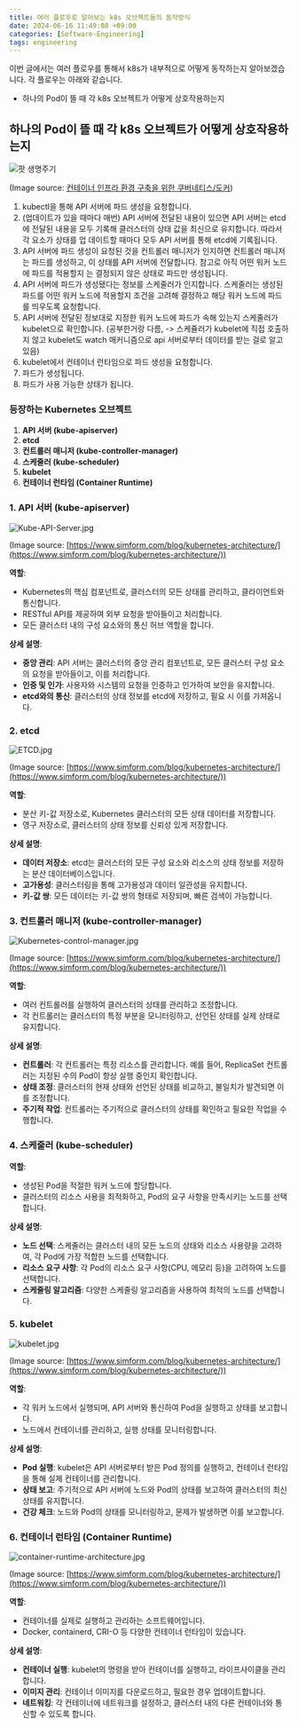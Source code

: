 ```yaml
---
title: 여러 플로우로 알아보는 k8s 오브젝트들의 동작방식
date: 2024-06-16 11:49:08 +09:00
categories: [Software-Engineering]
tags: engineering
---
```


이번 글에서는 여러 플로우를 통해서 k8s가 내부적으로 어떻게 동작하는지 알아보겠습니다. 각 플로우는 아래와 같습니다. 

- 하나의 Pod이 뜰 때 각 k8s 오브젝트가 어떻게 상호작용하는지

## 하나의 Pod이 뜰 때 각 k8s 오브젝트가 어떻게 상호작용하는지

![팟 생명주기](/assets/img/파드의%20생명주기.jpeg)

(Image source: [컨테이너 인프라 환경 구축을 위한 쿠버네티스/도커](https://product.kyobobook.co.kr/detail/S000001834629))

1. kubectl을 통해 API 서버에 파드 생성을 요청합니다.
2. (업데이트가 있을 때마다 매번) API 서버에 전달된 내용이 있으면 API 서버는 etcd에 전달된
   내용을 모두 기록해 클러스터의 상태 값을 최신으로 유지합니다. 따라서 각 요소가 상태를 업
   데이트할 때마다 모두 API 서버를 통해 etcd에 기록됩니다.
3. API 서버에 파드 생성이 요청된 것을 컨트롤러 매니저가 인지하면 컨트롤러 매니저는 파드를
   생성하고, 이 상태를 API 서버에 전달합니다. 참고로 아직 어떤 워커 노드에 파드를 적용할지
   는 결정되지 않은 상태로 파드만 생성됩니다.
4. API 서버에 파드가 생성됐다는 정보를 스케줄러가 인지합니다. 스케줄러는 생성된 파드를 어떤
   워커 노드에 적용할지 조건을 고려해 결정하고 해당 워커 노드에 파드를 띄우도록 요청합니다.
5. API 서버에 전달된 정보대로 지정한 워커 노드에 파드가 속해 있는지 스케줄러가 kubelet으로 확인합니다. (공부한거랑 다름, -> 스케쥴러가 kubelet에 직접 호출하지 않고 kubelet도 watch 매커니즘으로 api 서버로부터 데이터를 받는 걸로 알고 있음)
7. kubelet에서 컨테이너 런타임으로 파드 생성을 요청합니다.
8. 파드가 생성됩니다.
9. 파드가 사용 가능한 상태가 됩니다.

### 등장하는 Kubernetes 오브젝트

1. **API 서버 (kube-apiserver)**
2. **etcd**
3. **컨트롤러 매니저 (kube-controller-manager)**
4. **스케줄러 (kube-scheduler)**
5. **kubelet**
6. **컨테이너 런타임 (Container Runtime)**

### 1. **API 서버 (kube-apiserver)**

![Kube-API-Server.jpg](/assets/img/Kube-API-Server.jpg)

(Image source: [https://www.simform.com/blog/kubernetes-architecture/](https://www.simform.com/blog/kubernetes-architecture/))

**역할**:
- Kubernetes의 핵심 컴포넌트로, 클러스터의 모든 상태를 관리하고, 클라이언트와 통신합니다.
- RESTful API를 제공하여 외부 요청을 받아들이고 처리합니다.
- 모든 클러스터 내의 구성 요소와의 통신 허브 역할을 합니다.

**상세 설명**:
- **중앙 관리**: API 서버는 클러스터의 중앙 관리 컴포넌트로, 모든 클러스터 구성 요소의 요청을 받아들이고, 이를 처리합니다.
- **인증 및 인가**: 사용자와 시스템의 요청을 인증하고 인가하여 보안을 유지합니다.
- **etcd와의 통신**: 클러스터의 상태 정보를 etcd에 저장하고, 필요 시 이를 가져옵니다.

### 2. **etcd**

![ETCD.jpg](/assets/img/ETCD.jpg)

(Image source: [https://www.simform.com/blog/kubernetes-architecture/](https://www.simform.com/blog/kubernetes-architecture/))

**역할**:
- 분산 키-값 저장소로, Kubernetes 클러스터의 모든 상태 데이터를 저장합니다.
- 영구 저장소로, 클러스터의 상태 정보를 신뢰성 있게 저장합니다.

**상세 설명**:
- **데이터 저장소**: etcd는 클러스터의 모든 구성 요소와 리소스의 상태 정보를 저장하는 분산 데이터베이스입니다.
- **고가용성**: 클러스터링을 통해 고가용성과 데이터 일관성을 유지합니다.
- **키-값 쌍**: 모든 데이터는 키-값 쌍의 형태로 저장되며, 빠른 검색이 가능합니다.

### 3. **컨트롤러 매니저 (kube-controller-manager)**

![Kubernetes-control-manager.jpg](/assets/img/Kubernetes-control-manager.jpg)

(Image source: [https://www.simform.com/blog/kubernetes-architecture/](https://www.simform.com/blog/kubernetes-architecture/))

**역할**:
- 여러 컨트롤러를 실행하여 클러스터의 상태를 관리하고 조정합니다.
- 각 컨트롤러는 클러스터의 특정 부분을 모니터링하고, 선언된 상태를 실제 상태로 유지합니다.

**상세 설명**:
- **컨트롤러**: 각 컨트롤러는 특정 리소스를 관리합니다. 예를 들어, ReplicaSet 컨트롤러는 지정된 수의 Pod이 항상 실행 중인지 확인합니다.
- **상태 조정**: 클러스터의 현재 상태와 선언된 상태를 비교하고, 불일치가 발견되면 이를 조정합니다.
- **주기적 작업**: 컨트롤러는 주기적으로 클러스터의 상태를 확인하고 필요한 작업을 수행합니다.

### 4. **스케줄러 (kube-scheduler)**

**역할**:
- 생성된 Pod을 적절한 워커 노드에 할당합니다.
- 클러스터의 리소스 사용을 최적화하고, Pod의 요구 사항을 만족시키는 노드를 선택합니다.

**상세 설명**:
- **노드 선택**: 스케줄러는 클러스터 내의 모든 노드의 상태와 리소스 사용량을 고려하여, 각 Pod에 가장 적합한 노드를 선택합니다.
- **리소스 요구 사항**: 각 Pod의 리소스 요구 사항(CPU, 메모리 등)을 고려하여 노드를 선택합니다.
- **스케줄링 알고리즘**: 다양한 스케줄링 알고리즘을 사용하여 최적의 노드를 선택합니다.

### 5. **kubelet**

![kubelet.jpg](/assets/img/kubelet.jpg)

(Image source: [https://www.simform.com/blog/kubernetes-architecture/](https://www.simform.com/blog/kubernetes-architecture/))

**역할**:
- 각 워커 노드에서 실행되며, API 서버와 통신하여 Pod을 실행하고 상태를 보고합니다.
- 노드에서 컨테이너를 관리하고, 실행 상태를 모니터링합니다.

**상세 설명**:
- **Pod 실행**: kubelet은 API 서버로부터 받은 Pod 정의를 실행하고, 컨테이너 런타임을 통해 실제 컨테이너를 관리합니다.
- **상태 보고**: 주기적으로 API 서버에 노드와 Pod의 상태를 보고하여 클러스터의 최신 상태를 유지합니다.
- **건강 체크**: 노드와 Pod의 상태를 모니터링하고, 문제가 발생하면 이를 보고합니다.

### 6. **컨테이너 런타임 (Container Runtime)**

![container-runtime-architecture.jpg](/assets/img/container-runtime-architecture.jpg)

(Image source: [https://www.simform.com/blog/kubernetes-architecture/](https://www.simform.com/blog/kubernetes-architecture/))

**역할**:
- 컨테이너를 실제로 실행하고 관리하는 소프트웨어입니다.
- Docker, containerd, CRI-O 등 다양한 컨테이너 런타임이 있습니다.

**상세 설명**:
- **컨테이너 실행**: kubelet의 명령을 받아 컨테이너를 실행하고, 라이프사이클을 관리합니다.
- **이미지 관리**: 컨테이너 이미지를 다운로드하고, 필요한 경우 업데이트합니다.
- **네트워킹**: 각 컨테이너에 네트워크를 설정하고, 클러스터 내의 다른 컨테이너와 통신할 수 있도록 합니다.
